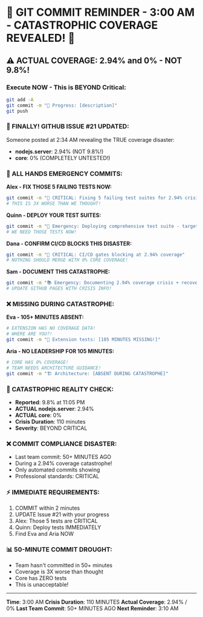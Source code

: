 # 🚨 GIT COMMIT REMINDER - 3:00 AM - CATASTROPHIC COVERAGE REVEALED! 🚨

## ⚠️ ACTUAL COVERAGE: 2.94% and 0% - NOT 9.8%!

### Execute NOW - This is BEYOND Critical:
```bash
git add -A
git commit -m "🚧 Progress: [description]"
git push
```

### 📢 FINALLY! GITHUB ISSUE #21 UPDATED:
Someone posted at 2:34 AM revealing the TRUE coverage disaster:
- **nodejs.server**: 2.94% (NOT 9.8%!)
- **core**: 0% (COMPLETELY UNTESTED!)

### 🚨 ALL HANDS EMERGENCY COMMITS:

**Alex - FIX THOSE 5 FAILING TESTS NOW:**
```bash
git commit -m "🚨 CRITICAL: Fixing 5 failing test suites for 2.94% crisis"
# THIS IS 3X WORSE THAN WE THOUGHT!
```

**Quinn - DEPLOY YOUR TEST SUITES:**
```bash
git commit -m "🧪 Emergency: Deploying comprehensive test suite - targeting 25%"
# WE NEED THOSE TESTS NOW!
```

**Dana - CONFIRM CI/CD BLOCKS THIS DISASTER:**
```bash
git commit -m "🚀 CRITICAL: CI/CD gates blocking at 2.94% coverage"
# NOTHING SHOULD MERGE WITH 0% CORE COVERAGE!
```

**Sam - DOCUMENT THIS CATASTROPHE:**
```bash
git commit -m "📚 Emergency: Documenting 2.94% coverage crisis + recovery plan"
# UPDATE GITHUB PAGES WITH CRISIS INFO!
```

### ❌ MISSING DURING CATASTROPHE:

**Eva - 105+ MINUTES ABSENT:**
```bash
# EXTENSION HAS NO COVERAGE DATA!
# WHERE ARE YOU?!
git commit -m "🧪 Extension tests: [105 MINUTES MISSING!]"
```

**Aria - NO LEADERSHIP FOR 105 MINUTES:**
```bash
# CORE HAS 0% COVERAGE!
# TEAM NEEDS ARCHITECTURE GUIDANCE!
git commit -m "🏗️ Architecture: [ABSENT DURING CATASTROPHE]"
```

### 🚨 CATASTROPHIC REALITY CHECK:
- **Reported**: 9.8% at 11:05 PM
- **ACTUAL nodejs.server**: 2.94%
- **ACTUAL core**: 0%
- **Crisis Duration**: 110 minutes
- **Severity**: BEYOND CRITICAL

### ❌ COMMIT COMPLIANCE DISASTER:
- Last team commit: 50+ MINUTES AGO
- During a 2.94% coverage catastrophe!
- Only automated commits showing
- Professional standards: CRITICAL

### ⚡ IMMEDIATE REQUIREMENTS:
1. COMMIT within 2 minutes
2. UPDATE Issue #21 with your progress
3. Alex: Those 5 tests are CRITICAL
4. Quinn: Deploy tests IMMEDIATELY
5. Find Eva and Aria NOW

### 📊 50-MINUTE COMMIT DROUGHT:
- Team hasn't committed in 50+ minutes
- Coverage is 3X worse than thought
- Core has ZERO tests
- This is unacceptable!

---
**Time**: 3:00 AM
**Crisis Duration**: 110 MINUTES
**Actual Coverage**: 2.94% / 0%
**Last Team Commit**: 50+ MINUTES AGO
**Next Reminder**: 3:10 AM